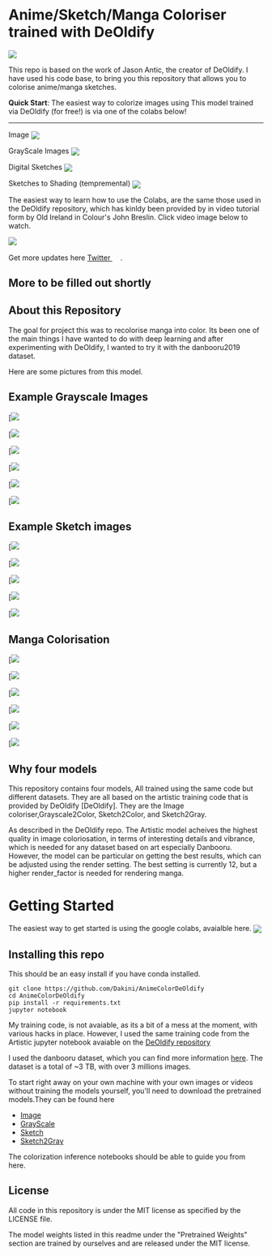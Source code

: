 
# Anime/Sketch/Manga Coloriser trained with DeOldify
![](https://i.imgur.com/UnAsqFr.jpg)

This repo is based on the work of Jason Antic, the creator of DeOldify. I have used his code base, to bring you this repository that allows you to colorise anime/manga sketches.

**Quick Start**: The easiest way to colorize images using This model trained via DeOldify (for free!) is via one of the colabs below!

----------------------------

Image  [<img src="https://colab.research.google.com/assets/colab-badge.svg" align="center">](https://colab.research.google.com/github/Dakini/AnimeColorDeOldify/blob/master/ImageColorizerColab.ipynb) 

GrayScale Images [<img src="https://colab.research.google.com/assets/colab-badge.svg" align="center">](https://colab.research.google.com/github/Dakini/AnimeColorDeOldify/blob/master/ImageColorizerColabGrayScale.ipynb)

Digital Sketches [<img src="https://colab.research.google.com/assets/colab-badge.svg" align="center">](https://colab.research.google.com/github/Dakini/AnimeColorDeOldify/blob/master/ImageColorizerColabSketch.ipynb)

Sketches to Shading (tempremental) [<img src="https://colab.research.google.com/assets/colab-badge.svg" align="center">](https://colab.research.google.com/github/Dakini/AnimeColorDeOldify/blob/master/ImageColorizerColabSketch2Gray.ipynb)


The easiest way to learn how to use the Colabs, are the same those used in the DeOldify repository, which has kinldy been provided by  in video tutorial form by Old Ireland in Colour's John Breslin. Click video image below to watch.

[![](http://img.youtube.com/vi/VaEl0faDw38/0.jpg)](http://www.youtube.com/watch?v=VaEl0faDw38)

Get more updates here [Twitter <img src="resource_images/Twitter_Social_Icon_Rounded_Square_Color.svg" width="16">](https://twitter.com/CpnTaters).

## More to be filled out shortly

## About this Repository
The goal for project this was to recolorise manga into color. Its been one of the main things I have wanted to do with deep learning and after experimenting with DeOldify, I wanted to try it with the danbooru2019 dataset.

Here are some pictures from this model. 

## Example Grayscale Images
[![](https://i.imgur.com/6ILHXKv.png)

[![](https://i.imgur.com/jWal2Yy.png)

[![](https://i.imgur.com/bIjzL4Y.png)

[![](https://i.imgur.com/hkEY8xw.png)

[![](https://i.imgur.com/u7VnO8G.png)

[![](https://i.imgur.com/SxkCbSV.png)

## Example Sketch images
[![](https://i.imgur.com/Pv55JR0.png)

[![](https://i.imgur.com/txFXt3h.png)

[![](https://i.imgur.com/0h6npGK.jpg)

[![](https://i.imgur.com/bPApVZG.jpg)

[![](https://i.imgur.com/ht5Tl5M.jpg)

## Manga Colorisation

[![](https://pbs.twimg.com/media/EXPlda8X0AEdtUx?format=jpg&name=4096x4096)

[![](https://pbs.twimg.com/media/EW3NDhMX0AEhl6y?format=jpg&name=medium)

[![](https://pbs.twimg.com/media/EW3NEQBWsAAsouA?format=jpg&name=small)

[![](https://pbs.twimg.com/media/EXQrJnBXsAEEwbz?format=jpg&name=medium)

[![](https://pbs.twimg.com/media/EXQrLAbWsAMBpAb?format=png&name=900x900)

[![](https://pbs.twimg.com/media/EW3NBweWAAIjwA_?format=jpg&name=medium)

## Why four models

This repository contains four models, All trained using the same code but different datasets. They are all based on the artistic training code that is provided by DeOldify [DeOldify]. They are the Image coloriser,Grayscale2Color, Sketch2Color, and Sketch2Gray.

As described in the DeOldify repo. The Artistic model acheives the highest quality in image coloriosation, in terms of interesting details and vibrance, which is needed for any dataset based on art especially Danbooru. However, the model can be particular on getting the best results, which can be adjusted using the render setting. The best setting is currently 12, but a higher render_factor is needed for rendering manga. 

# Getting Started

The easiest way to get started is using the google colabs, avaialble here. [<img src="https://colab.research.google.com/assets/colab-badge.svg" align="center">](https://colab.research.google.com/github/Dakini/AnimeColorDeOldify/blob/master/ImageColorizerColab.ipynb) 

## Installing this repo

This should be an easy install if you have conda installed. 

```
git clone https://github.com/Dakini/AnimeColorDeOldify
cd AnimeColorDeOldify
pip install -r requirements.txt
jupyter notebook
```

My training code, is not avaiable, as its a bit of a mess at the moment, with various hacks in place. 
However, I used the same training code from the Artistic jupyter notebook avaiable on the [DeOldify repository](https://github.com/jantic/DeOldify)

I used the danbooru dataset, which you can find more information [here](https://www.gwern.net/Danbooru2019). The dataset is a total of ~3 TB, with over 3 millions images. 

To start right away on your own machine with your own images or videos without training the models yourself, you'll need to download the pretrained models.They can be found here 

- [Image](https://www.dropbox.com/s/0m1rwdk7je1r39j/MQT9QHUfXxKpQ9b2CPda89htDBzFtmHD9r2YZsHp.pth?dl=0)
- [GrayScale](https://www.dropbox.com/s/ojrwwsre1gt6sfx/UDLVQJgsv5RwrTkVWAhS9LrdGDFzdbuN2SFxCFsZ.pth?dl=0 )
- [Sketch](https://www.dropbox.com/s/lykykhvpy9byb7u/JG5yF2bRBdpEJweytyvBSz3Qu6jcg8cfZ5kcFYGY.pth?dl=0)
- [Sketch2Gray](https://www.dropbox.com/s/6me8m9e7nfmlid6/tDEFrpvevtu6WGRKf2uV5cFtsFAEhuA5kmN7FpgZ.pth?dl=0)

The colorization inference notebooks should be able to guide you from here. 

## License

All code in this repository is under the MIT license as specified by the LICENSE file.

The model weights listed in this readme under the "Pretrained Weights" section are trained by ourselves and are released under the MIT license.

